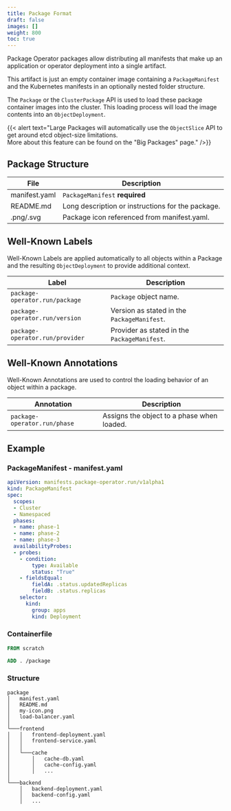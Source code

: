 ```yaml
---
title: Package Format
draft: false
images: []
weight: 800
toc: true
---
```


Package Operator packages allow distributing all manifests that make up an application or operator deployment into a single artifact.

This artifact is just an empty container image containing a `PackageManifest` and the Kubernetes manifests in an optionally nested folder structure.

The `Package` or the `ClusterPackage` API is used to load these package container images into the cluster. This loading process will load the image contents into an `ObjectDeployment`.

{{< alert text="Large Packages will automatically use the `ObjectSlice` API to get around etcd object-size limitations.<br>More about this feature can be found on the \"Big Packages\" page." />}}

## Package Structure

| File | Description |
| ---- | ----------- |
| manifest.yaml | `PackageManifest` **required** |
| README.md | Long description or instructions for the package. |
| .png/.svg | Package icon referenced from manifest.yaml. |

## Well-Known Labels

Well-Known Labels are applied automatically to all objects within a Package and the resulting `ObjectDeployment` to provide additional context.

| Label | Description |
| ----- | ----------- |
| `package-operator.run/package` | `Package` object name. |
| `package-operator.run/version` | Version as stated in the `PackageManifest`. |
| `package-operator.run/provider` | Provider as stated in the `PackageManifest`. |

## Well-Known Annotations

Well-Known Annotations are used to control the loading behavior of an object within a package.

| Annotation | Description |
| ---------- | ----------- |
| `package-operator.run/phase` | Assigns the object to a phase when loaded. |

## Example

### PackageManifest - manifest.yaml

```yaml
apiVersion: manifests.package-operator.run/v1alpha1
kind: PackageManifest
spec:
  scopes:
  - Cluster
  - Namespaced
  phases:
  - name: phase-1
  - name: phase-2
  - name: phase-3
  availabilityProbes:
  - probes:
    - condition:
        type: Available
        status: "True"
    - fieldsEqual:
        fieldA: .status.updatedReplicas
        fieldB: .status.replicas
    selector:
      kind:
        group: apps
        kind: Deployment
```

### Containerfile

```dockerfile
FROM scratch

ADD . /package
```

### Structure
```
package
│   manifest.yaml
│   README.md
│   my-icon.png
│   load-balancer.yaml
│
└───frontend
│   │   frontend-deployment.yaml
│   │   frontend-service.yaml
│   │
│   └───cache
│       │   cache-db.yaml
│       │   cache-config.yaml
│       │   ...
│
└───backend
    │   backend-deployment.yaml
    │   backend-config.yaml
    │   ...
```
